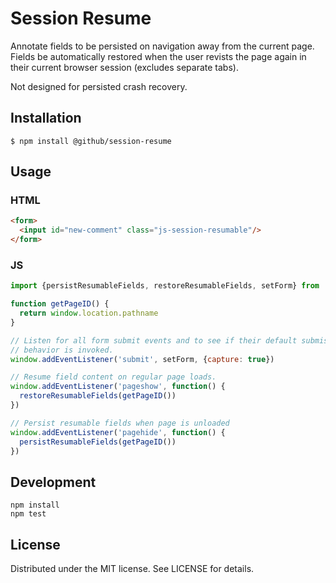 # Session Resume

Annotate fields to be persisted on navigation away from the current page.
Fields be automatically restored when the user revists the page again in
their current browser session (excludes separate tabs).

Not designed for persisted crash recovery.

## Installation

```
$ npm install @github/session-resume
```

## Usage

### HTML

``` html
<form>
  <input id="new-comment" class="js-session-resumable"/>
</form>
```

### JS

```js
import {persistResumableFields, restoreResumableFields, setForm} from '@github/session-resume'

function getPageID() {
  return window.location.pathname
}

// Listen for all form submit events and to see if their default submission
// behavior is invoked.
window.addEventListener('submit', setForm, {capture: true})

// Resume field content on regular page loads.
window.addEventListener('pageshow', function() {
  restoreResumableFields(getPageID())
})

// Persist resumable fields when page is unloaded
window.addEventListener('pagehide', function() {
  persistResumableFields(getPageID())
})
```

## Development

```
npm install
npm test
```

## License

Distributed under the MIT license. See LICENSE for details.
